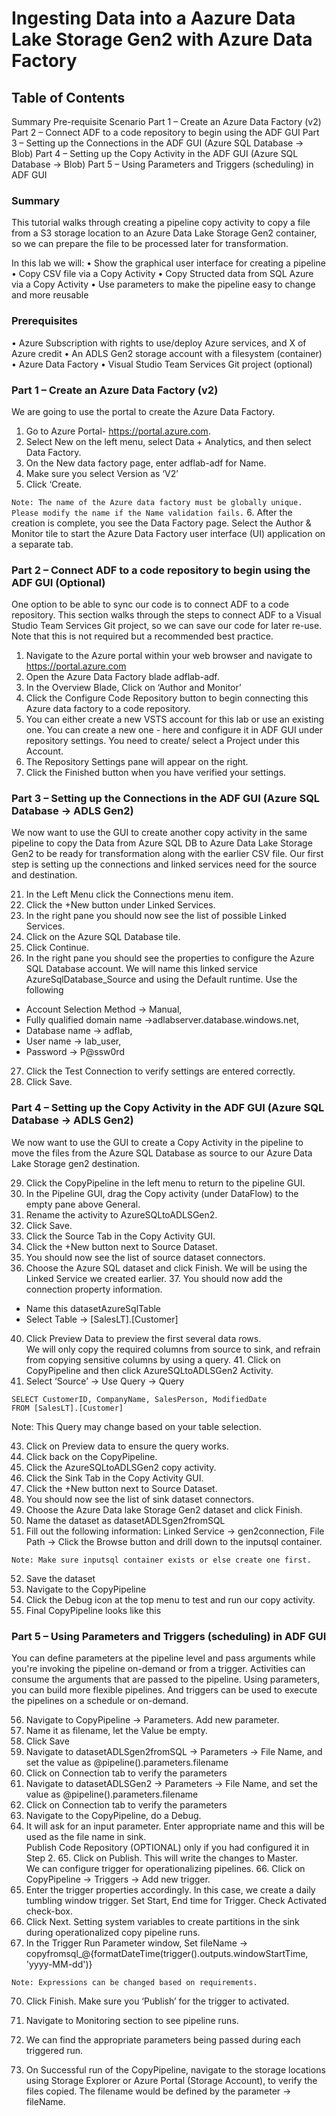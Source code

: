 # Ingesting Data into a Aazure Data Lake Storage Gen2 with Azure Data Factory

## Table of Contents

Summary
Pre-requisite
Scenario
Part 1 – Create an Azure Data Factory (v2)
Part 2 – Connect ADF to a code repository to begin using the ADF GUI
Part 3 – Setting up the Connections in the ADF GUI (Azure SQL Database -> Blob)
Part 4 – Setting up the Copy Activity in the ADF GUI (Azure SQL Database -> Blob)
Part 5 – Using Parameters and Triggers (scheduling) in ADF GUI
 
### Summary
This tutorial walks through creating a pipeline copy activity to copy a file from a S3 storage location to an Azure Data Lake Storage Gen2 container, so we can prepare the file to be processed later for transformation.

In this lab we will:
•	Show the graphical user interface for creating a pipeline
•	Copy CSV file via a Copy Activity
•	Copy Structed data from SQL Azure via a Copy Activity
•	Use parameters to make the pipeline easy to change and more reusable 
 
### Prerequisites
•	Azure Subscription with rights to use/deploy Azure services, and X of Azure credit
•	An ADLS Gen2 storage account with a filesystem (container)
•	Azure Data Factory
•	Visual Studio Team Services Git project (optional)

### Part 1 – Create an Azure Data Factory (v2)
We are going to use the portal to create the Azure Data Factory.

1.	Go to Azure Portal- https://portal.azure.com.
2.	Select New on the left menu, select Data + Analytics, and then select Data Factory.
3.	On the New data factory page, enter adflab-adf for Name.
4.	Make sure you select Version as ‘V2’
5.	Click ‘Create.

``
Note: The name of the Azure data factory must be globally unique. Please modify the name if the Name validation fails.
``
6.	After the creation is complete, you see the Data Factory page. Select the Author & Monitor tile to start the Azure Data Factory user interface (UI) application on a separate tab.

### Part 2 – Connect ADF to a code repository to begin using the ADF GUI (Optional)
One option to be able to sync our code is to connect ADF to a code repository. This section walks through the steps to connect ADF to a Visual Studio Team Services Git project, so we can save our code for later re-use. Note that this is not required but a recommended best practice.

1.	Navigate to the Azure portal within your web browser and navigate to https://portal.azure.com
2.	Open the Azure Data Factory blade adflab-adf.
3.	In the Overview Blade, Click on ‘Author and Monitor’
4.	Click the Configure Code Repository button to begin connecting this Azure data factory to a code repository.
5.	You can either create a new VSTS account for this lab or use an existing one. You can create a new one - here and configure it in ADF GUI under repository settings. You need to create/ select a Project under this Account.
6.	The Repository Settings pane will appear on the right.
7.	Click the Finished button when you have verified your settings.

### Part 3 – Setting up the Connections in the ADF GUI (Azure SQL Database -> ADLS Gen2)
We now want to use the GUI to create another copy activity in the same pipeline to copy the Data from Azure SQL DB to Azure Data Lake Storage Gen2 to be ready for transformation along with the earlier CSV file. Our first step is setting up the connections and linked services need for the source and destination.

21.	In the Left Menu click the Connections menu item.
22.	Click the +New button under Linked Services.
23.	In the right pane you should now see the list of possible Linked Services. 
24.	Click on the Azure SQL Database tile.
25.	Click Continue.
26.	In the right pane you should see the properties to configure the Azure SQL Database account. We will name this linked service AzureSqlDatabase_Source and using the Default runtime. Use the following  

 * Account Selection Method -> Manual,
 * Fully qualified domain name ->adlabserver.database.windows.net,
 * Database name -> adflab,
 * User name -> lab_user,
 * Password -> P@ssw0rd
 
27.	Click the Test Connection to verify settings are entered correctly.
28.	Click Save.

### Part 4 – Setting up the Copy Activity in the ADF GUI (Azure SQL Database -> ADLS Gen2)
We now want to use the GUI to create a Copy Activity in the pipeline to move the files from the Azure SQL Database as source to our Azure Data Lake Storage gen2 destination.

29.	Click the CopyPipeline in the left menu to return to the pipeline GUI.
30.	In the Pipeline GUI, drag the Copy activity (under DataFlow) to the empty pane above General.
31.	Rename the activity to AzureSQLtoADLSGen2.
32.	Click Save.
33.	Click the Source Tab in the Copy Activity GUI.
34.	Click the +New button next to Source Dataset.
35.	You should now see the list of source dataset connectors.
36.	Choose the Azure SQL dataset and click Finish.
We will be using the Linked Service we created earlier.  	37.	You should now add the connection property information.

 *	Name this datasetAzureSqlTable 
 *	Select Table -> [SalesLT].[Customer]
 
40.	Click Preview Data to preview the first several data rows.	 
We will only copy the required columns from source to sink, and refrain from copying sensitive columns by using a query. 	41.	Click on CopyPipeline and then click AzureSQLtoADLSGen2 Activity.
42.	Select ‘Source’ -> Use Query -> Query

```
SELECT CustomerID, CompanyName, SalesPerson, ModifiedDate 
FROM [SalesLT].[Customer]
```
Note: This Query may change based on your table selection. 

43.	Click on Preview data to ensure the query works.
44.	Click back on the CopyPipeline.
45.	Click the AzureSQLtoADLSGen2 copy activity.
46.	Click the Sink Tab in the Copy Activity GUI.
47.	Click the +New button next to Source Dataset.
48.	You should now see the list of sink dataset connectors.
49.	Choose the Azure Data lake Storage Gen2 dataset and click Finish.
50.	Name the dataset as datasetADLSgen2fromSQL 
51.	Fill out the following information: Linked Service -> gen2connection, File Path -> Click the Browse button and drill down to the inputsql container.
```
Note: Make sure inputsql container exists or else create one first. 
```
52.	Save the dataset
53.	Navigate to the CopyPipeline
54.	Click the Debug icon at the top menu to test and run our copy activity.
55.	Final CopyPipeline looks like this

### Part 5 – Using Parameters and Triggers (scheduling) in ADF GUI
You can define parameters at the pipeline level and pass arguments while you're invoking the pipeline on-demand or from a trigger. Activities can consume the arguments that are passed to the pipeline. Using parameters, you can build more flexible pipelines. 
And triggers can be used to execute the pipelines on a schedule or on-demand.

56.	Navigate to CopyPipeline -> Parameters. Add new parameter. 
57.	Name it as filename, let the Value be empty.
58.	Click Save
59.	Navigate to datasetADLSgen2fromSQL -> Parameters -> File Name, and set the value as @pipeline().parameters.filename
60.	Click on Connection tab to verify the parameters
61.	Navigate to datasetADLSGen2 -> Parameters -> File Name, and set the value as @pipeline().parameters.filename
62.	Click on Connection tab to verify the parameters	 
63.	Navigate to the CopyPipeline, do a Debug. 
64.	It will ask for an input parameter. Enter appropriate name and this will be used as the file name in sink. 	
Publish Code Repository (OPTIONAL) only if you had configured it in Step 2.	65.	Click on Publish. This will write the changes to Master.	
We can configure trigger for operationalizing pipelines. 	66.	Click on CopyPipeline -> Triggers -> Add new trigger.
67.	Enter the trigger properties accordingly. In this case, we create a daily tumbling window trigger.
Set Start, End time for Trigger. Check Activated check-box. 
68.	Click Next. Setting system variables to create partitions in the sink during operationalized copy pipeline runs.
69.	In the Trigger Run Parameter window,
Set fileName -> copyfromsql_@{formatDateTime(trigger().outputs.windowStartTime, 'yyyy-MM-dd')}
```
Note: Expressions can be changed based on requirements. 
```
70.	Click Finish.
Make sure you ‘Publish’ for the trigger to activated.	 

71.	Navigate to Monitoring section to see pipeline runs.
72.	We can find the appropriate parameters being passed during each triggered run. 	 
73.	On Successful run of the CopyPipeline, navigate to the storage locations using Storage Explorer or Azure Portal (Storage Account), to verify the files copied. The filename would be defined by the parameter -> fileName.
